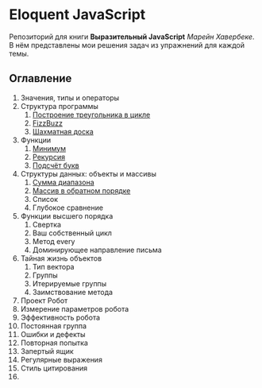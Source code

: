 # Eloquent JavaScript

Репозиторий для книги **Выразительный JavaScript** *Марейн Хавербеке*. В нём представлены мои решения задач из упражнений для каждой темы.

## Оглавление

 1. Значения, типы и операторы
 2. Структура программы
	 1. [Построение треугольника в цикле](https://github.com/GeoGeorgeous/eloquentJS/tree/main/1.%20%D0%9F%D0%BE%D1%81%D1%82%D1%80%D0%BE%D0%B5%D0%BD%D0%B8%D0%B5%20%D1%82%D1%80%D0%B5%D1%83%D0%B3%D0%BE%D0%BB%D1%8C%D0%BD%D0%B8%D0%BA%D0%B0%20%D0%B2%20%D1%86%D0%B8%D0%BA%D0%BB%D0%B5)
	 2. [FizzBuzz](https://github.com/GeoGeorgeous/eloquentJS/tree/main/2.%20FizzBuzz)
	 3. [Шахматная доска](https://github.com/GeoGeorgeous/eloquentJS/tree/main/3.%20%D0%A8%D0%B0%D1%85%D0%BC%D0%B0%D1%82%D0%BD%D0%B0%D1%8F%20%D0%B4%D0%BE%D1%81%D0%BA%D0%B0)
 3. Функции
	 1. [Минимум](https://github.com/GeoGeorgeous/eloquentJS/tree/main/4.%20%D0%9C%D0%B8%D0%BD%D0%B8%D0%BC%D1%83%D0%BC)
	 2. [Рекурсия](https://github.com/GeoGeorgeous/eloquentJS/tree/main/5.%20%D0%A0%D0%B5%D0%BA%D1%83%D1%80%D1%81%D0%B8%D1%8F)
	 3. [Подсчёт букв](https://github.com/GeoGeorgeous/eloquentJS/tree/main/6.%20%D0%9F%D0%BE%D0%B4%D1%81%D1%87%D0%B5%D1%82%20%D0%B1%D1%83%D0%BA%D0%B2)
 4. Структуры данных: объекты и массивы
	 1. [Сумма диапазона](https://github.com/GeoGeorgeous/eloquentJS/tree/main/7.%20%D0%A1%D1%83%D0%BC%D0%BC%D0%B0%20%D0%B4%D0%B8%D0%B0%D0%BF%D0%B0%D0%B7%D0%BE%D0%BD%D0%B0)
	 2. [Массив в обратном порядке](https://github.com/GeoGeorgeous/eloquentJS/tree/main/8.%20%D0%9C%D0%B0%D1%81%D1%81%D0%B8%D0%B2%20%D0%B2%20%D0%BE%D0%B1%D1%80%D0%B0%D1%82%D0%BD%D0%BE%D0%BC%20%D0%BF%D0%BE%D1%80%D1%8F%D0%B4%D0%BA%D0%B5)
	 3. Список
	 4. Глубокое сравнение
 5. Функции высшего порядка
	 1. Свертка
	 2. Ваш собственный цикл
	 3. Метод every
	 4. Доминирующее направление письма
 6. Тайная жизнь объектов
	 1. Тип вектора
	 2. Группы
	 3. Итерируемые группы
	 4. Заимствование метода
 7. Проект Робот
   1. Измерение параметров робота
   2. Эффективность робота
   3. Постоянная группа
 8. Ошибки и дефекты
   1. Повторная попытка
   2. Запертый ящик
 9. Регулярные выражения
   1. Стиль цитирования
   2. 
